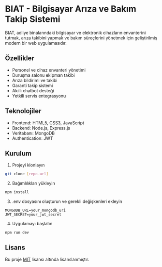 # BIAT - Bilgisayar Arıza ve Bakım Takip Sistemi

BIAT, adliye binalarındaki bilgisayar ve elektronik cihazların envanterini tutmak, arıza takibini yapmak ve bakım süreçlerini yönetmek için geliştirilmiş modern bir web uygulamasıdır.

## Özellikler

- Personel ve cihaz envanteri yönetimi
- Duruşma salonu ekipman takibi
- Arıza bildirimi ve takibi
- Garanti takip sistemi
- Akıllı chatbot desteği
- Yetkili servis entegrasyonu

## Teknolojiler

- Frontend: HTML5, CSS3, JavaScript
- Backend: Node.js, Express.js
- Veritabanı: MongoDB
- Authentication: JWT

## Kurulum

1. Projeyi klonlayın
```bash
git clone [repo-url]
```

2. Bağımlılıkları yükleyin
```bash
npm install
```

3. .env dosyasını oluşturun ve gerekli değişkenleri ekleyin
```
MONGODB_URI=your_mongodb_uri
JWT_SECRET=your_jwt_secret
```

4. Uygulamayı başlatın
```bash
npm run dev
```

## Lisans

Bu proje [MIT](LICENSE) lisansı altında lisanslanmıştır. 